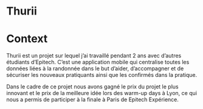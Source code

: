 # Thurii



# Context

Thurii est un projet sur lequel j’ai travaillé pendant 2 ans avec d’autres étudiants d’Epitech. C’est une application mobile qui centralise toutes les données liées à la randonnée dans le but d’aider, d’accompagner et de sécuriser les nouveaux pratiquants ainsi que les confirmés dans la pratique.

Dans le cadre de ce projet nous avons gagné le prix du projet le plus innovant et le prix de la meilleure idée lors des warm-up days à Lyon, ce qui nous a permis de participer à la finale à Paris de Epitech Expérience.


